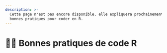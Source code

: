 ```yaml
---
description: >-
  Cette page n'est pas encore disponible, elle expliquera prochainement les
  bonnes pratiques pour coder en R.
---
```


# 👩🏫 Bonnes pratiques de code R

